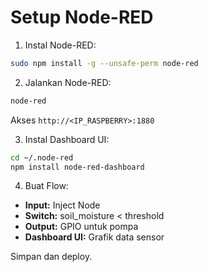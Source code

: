 # Setup Node-RED

1. Instal Node-RED:
```sh
sudo npm install -g --unsafe-perm node-red
```

2. Jalankan Node-RED:
```sh
node-red
```
Akses `http://<IP_RASPBERRY>:1880`

3. Instal Dashboard UI:
```sh
cd ~/.node-red
npm install node-red-dashboard
```

4. Buat Flow:
- **Input:** Inject Node  
- **Switch:** soil_moisture < threshold  
- **Output:** GPIO untuk pompa  
- **Dashboard UI:** Grafik data sensor

Simpan dan deploy.

